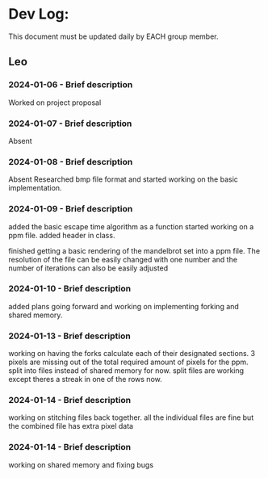 # Dev Log:

This document must be updated daily by EACH group member.

## Leo

### 2024-01-06 - Brief description
Worked on project proposal

### 2024-01-07 - Brief description
Absent

### 2024-01-08 - Brief description
Absent
Researched bmp file format and started working on the basic implementation.

### 2024-01-09 - Brief description
added the basic escape time algorithm as a function
started working on a ppm file. added header in class.

finished getting a basic rendering of the mandelbrot set into a ppm file.
The resolution of the file can be easily changed with one number and the number of iterations can also be easily adjusted

### 2024-01-10 - Brief description
added plans going forward and working on implementing forking and shared memory.

### 2024-01-13 - Brief description
working on having the forks calculate each of their designated sections. 3 pixels are missing out of the total required amount of pixels for the ppm.
split into files instead of shared memory for now. split files are working except theres a streak in one of the rows now.

### 2024-01-14 - Brief description
working on stitching files back together. all the individual files are fine but the combined file has extra pixel data

### 2024-01-14 - Brief description
working on shared memory and fixing bugs
